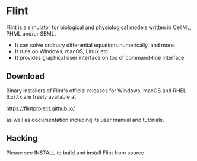 Flint
=====

Flint is a simulator for biological and physiological models written in
CellML, PHML and/or SBML.

* It can solve ordinary differential equations numerically, and more.
* It runs on Windows, macOS, Linux etc.
* It provides graphical user interface on top of command-line interface.

Download
--------

Binary installers of Flint's official releases for Windows, macOS and
RHEL 6.x/7.x are freely available at

https://flintproject.github.io/

as well as documentation including its user manual and tutorials.

Hacking
-------

Please see INSTALL to build and install Flint from source.
